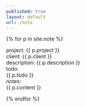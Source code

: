```yaml
---
published: true
layout: default
url: /note
---
```

{% for p in site.note %}   

  project: {{ p.project }}  
  client: {{ p.client }}  
  description: {{ p.description }}  
  todo:  
  {{ p.todo }}  
  notes:    
  {{ p.content }}  

{% endfor %}
